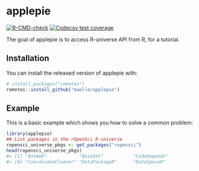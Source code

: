 
<!-- README.md is generated from README.Rmd. Please edit that file -->

# applepie

<!-- badges: start -->

[![R-CMD-check](https://github.com/sdeboudt/applepie/workflows/R-CMD-check/badge.svg)](https://github.com/sdeboudt/applepie/actions)
[![Codecov test
coverage](https://codecov.io/gh/sdeboudt/applepie/branch/main/graph/badge.svg)](https://app.codecov.io/gh/sdeboudt/applepie?branch=main)
<!-- badges: end -->

The goal of applepie is to access R-universe API from R, for a tutorial.

## Installation

You can install the released version of applepie with:

``` r
# install.packages("remotes")
remotes::install_github("maelle/applepie")
```

## Example

This is a basic example which shows you how to solve a common problem:

``` r
library(applepie)
## List packages in the rOpenSci R-universe
ropensci_universe_pkgs <- get_packages("ropensci")
head(ropensci_universe_pkgs)
#> [1] "AntWeb"            "BaseSet"           "CodeDepends"      
#> [4] "CoordinateCleaner" "DataPackageR"      "DataSpaceR"
```
